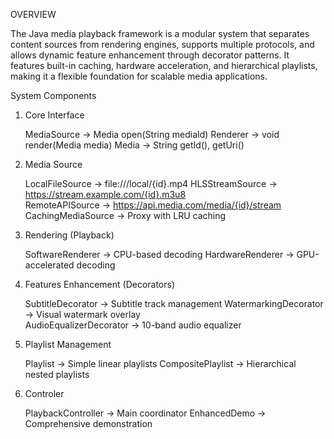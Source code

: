 OVERVIEW

The Java media playback framework is a modular system that separates content sources from rendering engines, supports multiple protocols, and allows dynamic feature enhancement through decorator patterns. It features built-in caching, hardware acceleration, and hierarchical playlists, making it a flexible foundation for scalable media applications.

System Components

1. Core Interface

    MediaSource → Media open(String mediaId)
    Renderer    → void render(Media media)
    Media       → String getId(), getUri()

2. Media Source

   LocalFileSource     → file:///local/{id}.mp4
    HLSStreamSource     → https://stream.example.com/{id}.m3u8  
    RemoteAPISource     → https://api.media.com/media/{id}/stream
    CachingMediaSource  → Proxy with LRU caching
   
4. Rendering (Playback)

   SoftwareRenderer → CPU-based decoding
   HardwareRenderer → GPU-accelerated decoding
   
6. Features Enhancement (Decorators)

   SubtitleDecorator       →  Subtitle track management
   WatermarkingDecorator   →  Visual watermark overlay  
   AudioEqualizerDecorator →  10-band audio equalizer
   
8. Playlist Management

   Playlist          →  Simple linear playlists
   CompositePlaylist →  Hierarchical nested playlists
   
10. Controler
    
    PlaybackController →  Main coordinator
    EnhancedDemo       →  Comprehensive demonstration

